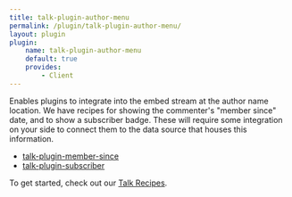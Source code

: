 ```yaml
---
title: talk-plugin-author-menu
permalink: /plugin/talk-plugin-author-menu/
layout: plugin
plugin:
    name: talk-plugin-author-menu
    default: true
    provides:
        - Client
---
```


Enables plugins to integrate into the embed stream at the author name location.
We have recipes for showing the commenter's "member since" date, and to show a
subscriber badge. These will require some integration on your side to connect
them to the data source that houses this information.

- [talk-plugin-member-since](/talk/plugin/talk-plugin-member-since)
- [talk-plugin-subscriber](/talk/plugin/talk-plugin-subscriber)

To get started, check out our [Talk Recipes](https://github.com/coralproject/talk-recipes).